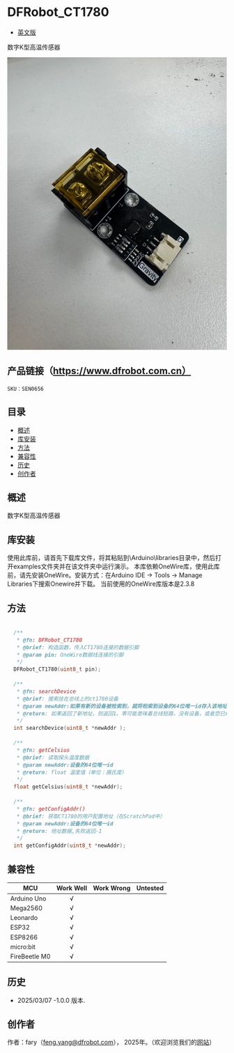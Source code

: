 DFRobot_CT1780
===========================

- [英文版](./README.md)

数字K型高温传感器

![产品效果图片](./resources/images/DFRobot_CT1780.png)


## 产品链接（https://www.dfrobot.com.cn）

    SKU：SEN0656

## 目录

  * [概述](#概述)
  * [库安装](#库安装)
  * [方法](#方法)
  * [兼容性](#兼容性)
  * [历史](#历史)
  * [创作者](#创作者)

## 概述

数字K型高温传感器

## 库安装

使用此库前，请首先下载库文件，将其粘贴到\Arduino\libraries目录中，然后打开examples文件夹并在该文件夹中运行演示。
本库依赖OneWire库，使用此库前，请先安装OneWire。安装方式：在Arduino IDE → Tools → Manage Libraries下搜索Onewire并下载。
当前使用的OneWire库版本是2.3.8
## 方法

```C++

  /**
   * @fn: DFRobot_CT1780
   * @brief: 构造函数，传入CT1780连接的数据引脚
   * @param pin: OneWire数据线连接的引脚
   */
  DFRobot_CT1780(uint8_t pin);

  /**
   * @fn: searchDevice
   * @brief: 搜索挂在总线上的ct1780设备
   * @param newAddr:如果有新的设备被检索到，就将检索到设备的64位唯一id存入该地址
   * @return: 如果返回了新地址，则返回1。零可能意味着总线短路，没有设备，或者您已经检索了所有设备。
   */
  int searchDevice(uint8_t *newAddr );

  /**
   * @fn: getCelsius
   * @brief: 读取探头温度数据
   * @param newAddr:设备的64位唯一id
   * @return: float 温度值（单位：摄⽒度）
   */
  float getCelsius(uint8_t *newAddr);
  
  /**
   * @fn: getConfigAddr()
   * @brief: 获取CT1780的⽤⼾配置地址（在ScratchPad中）
   * @param newAddr:设备的64位唯一id
   * @return: 地址数据,失败返回-1
   */
  int getConfigAddr(uint8_t *newAddr);

```
## 兼容性
MCU                | Work Well    | Work Wrong   |   Untested   |
------------------ | :----------: | :----------: | :----------: | 
Arduino Uno        |      √       |              |              |
Mega2560           |      √       |              |              |
Leonardo           |      √       |              |              |
ESP32              |      √       |              |              |
ESP8266            |      √       |              |              |
micro:bit          |      √       |              |              |
FireBeetle M0      |      √       |              |              |

## 历史

- 2025/03/07 -1.0.0 版本.

## 创作者

作者：fary（feng.yang@dfrobot.com）， 2025年。（欢迎浏览我们的[网站](https://www.dfrobot.com.cn/)）





